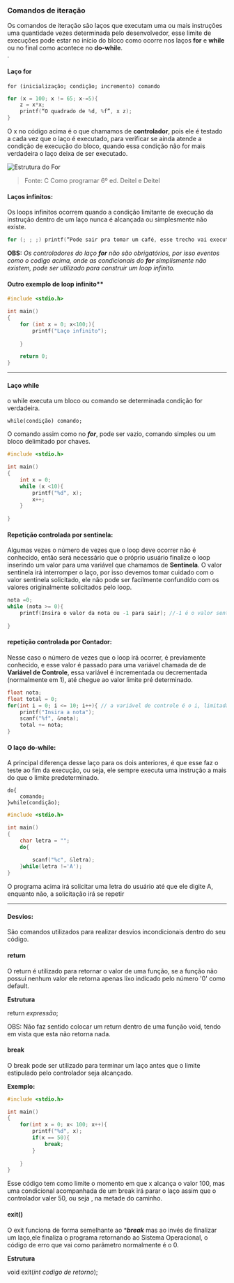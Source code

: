 
### Comandos de iteração

Os comandos de iteração são laços que executam uma ou mais instruções uma quantidade vezes determinada pelo desenvolvedor, esse limite de execuções pode estar no início do bloco  como ocorre nos laços <b>for</b> e <b>while</b> ou no final como acontece no <b>do-while</b>.
<br>.
#### Laço for

```for (inicialização; condição; incremento) comando```


```c
for (x = 100; x != 65; x-=5){
    z = x*x;
    printf(“O quadrado de %d, %f”, x z);
}
```
O x no código acima é o que chamamos de <b>controlador</b>, pois ele é testado a cada vez que o laço é executado, para verificar se ainda atende a condição de execução do bloco, quando essa condição não for mais verdadeira o laço deixa de ser executado.

![Estrutura do For](https://github.com/Evaldo-comp/C_Cpp-Teoria-e-Pratica/blob/master/Teoria/capturas/fluxograma_for.png)

>Fonte: C Como programar 6º ed. Deitel e Deitel

#### Laços infinitos:

Os loops infinitos  ocorrem quando a condição limitante de execução da instrução dentro de um laço  nunca é alcançada ou simplesmente não existe.


```c
for (; ; ;) printf(“Pode sair pra tomar um café, esse trecho vai executar por toda a eternidade”)
```
<b>OBS:</b> *Os controladores do laço <b>for</b> não são obrigatórios, por isso eventos como o codigo acima, onde as condicionais do <b>for</b> simplismente não existem, pode ser utilizado para construir um loop infinito.*

#### Outro exemplo de loop infinito**
```c
#include <stdio.h>

int main()
{
    for (int x = 0; x<100;){
        printf("Laço infinito");
        
    }

    return 0;
}
```
_____
#### Laço while

o while executa um bloco ou comando se determinada condição for verdadeira. 

```while(condição) comando;```

O comando assim como no ***for***, pode ser vazio, comando simples ou um bloco delimitado por chaves.


```c
#include <stdio.h>

int main()
{
    int x = 0;
    while (x <10){
        printf("%d", x);
        x++;
    }
    
}
```
#### Repetição controlada por sentinela: <br/>
Algumas vezes o número de vezes que o loop deve ocorrer não é conhecido, então será necessário que o próprio usuário finalize o loop inserindo um valor para uma variável que chamamos de <b>Sentinela</b>. O valor sentinela irá interromper o laço, por isso devemos  tomar cuidado com o valor sentinela solicitado, ele não pode ser facilmente confundído com os valores originalmente solicitados pelo loop.
```c
nota =0;
while (nota >= 0){
    printf(Insira o valor da nota ou -1 para sair); //-1 é o valor sentinela
    
}
```
#### repetição controlada por Contador:<br/>
Nesse caso o número de vezes que o loop irá ocorrer, é previamente conhecido, e esse valor é passado para uma variável chamada de de <b>Variável de Controle</b>, essa variável é incrementada ou decrementada (normalmente em 1), até chegue ao valor limite pré determinado.
```c
float nota;
float total = 0;
for(int i = 0; i <= 10; i++){ // a variável de controle é o i, limitada ao valor 10 e incrementada de 1 em 1
    printf("Insira a nota");
    scanf("%f", &nota);
    total += nota;
}
```
#### O laço do-while:

A principal diferença desse laço para os dois anteriores, é que esse faz o teste ao fim da execução, ou seja, ele sempre executa uma instrução a mais do que o limite predeterminado.


```
do{
    comando;
}while(condição);

```
```c
#include <stdio.h>

int main()
{
    char letra = "";
    do{
        
        scanf("%c", &letra);
    }while(letra !='A');
}
```
O programa acima irá solicitar uma letra do usuário até que ele digite A, enquanto não, a solicitação irá se repetir
_______

#### Desvios:

São comandos utilizados para realizar desvios incondicionais dentro do seu código.

#### return

O return é utilizado para retornar o valor de uma função, se a função não possui nenhum valor ele retorna apenas lixo indicado pelo número '0' como default.

**Estrutura** 

return *expressão*;

OBS: Não faz sentido colocar um return dentro de uma função void, tendo em vista que esta não retorna nada.

#### break

O break pode ser utilizado para terminar um laço antes que o limite estipulado pelo controlador seja alcançado.

**Exemplo:**
```c
#include <stdio.h>

int main()
{
    for(int x = 0; x< 100; x++){
        printf("%d", x);
        if(x == 50){
            break;
        }
        
    }
}
```
Esse código tem como limite o momento em que x alcança o valor 100, mas uma condicional acompanhada de um break irá parar o laço assim que o controlador valer 50, ou seja , na metade do caminho.

#### exit()

O exit funciona de forma semelhante ao ****break*** mas ao invés de finalizar um laço,ele finaliza o programa retornando ao Sistema Operacional, o código de erro que vai como parâmetro normalmente é o 0.

**Estrutura** 

void exit(*int codigo de retorno*);




